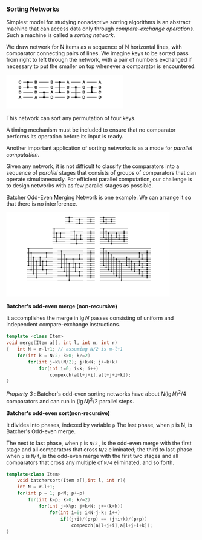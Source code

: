 ### **Sorting Networks**

Simplest model for studying nonadaptive sorting algorithms is an abstract machine that can access data only through *compare-exchange operations*. Such a machine is called a *sorting network*.

We draw network for N items as a sequence of N horizontal lines, with comparator connecting pairs of lines. We imagine keys to be sorted pass from right to left through the network, with a pair of numbers exchanged if necessary to put the smaller on top whenever a comparator is encountered.

![image-20201207081528684](2-Sorting_Networks.assets\image-20201207081528684.png)

This network can sort any permutation of four keys.

A timing mechanism must be included to ensure that no comparator performs its operation before its input is ready.

 Another important application of sorting networks is as a mode for *parallel computation*.

Given any network, it is not difficult to classify the comparators into a sequence of *parallel* stages that consists of groups of comparators that can operate simultaneously. For efficient parallel computation, our challenge is to design networks with as few parallel stages as possible.

Batcher Odd-Even Merging Network is one example. We can arrange it so that there is no interference.

![image-20201207082609304](2-Sorting_Networks.assets\image-20201207082609304.png)

**Batcher's odd-even merge (non-recursive)**

It accomplishes the merge in $\lg N$ passes consisting of uniform and independent compare-exchange instructions.

````c++
template <class Item>
void merge(Item a[], int l, int m, int r)
{   int N = r-l+1; // assuming N/2 is m-l+1
	for(int k = N/2; k>0; k/=2)
        for(int j=k%(N/2); j+k<N; j+=k+k)
            for(int i=0; i<k; i++)
                compexch(a[l+j+i],a[l+j+i+k]);
}
````

*Property 3* : Batcher's odd-even sorting networks have about $N(\lg N)^2 /4$ comparators and can run in $(\lg N)^2 /2$ parallel steps.

**Batcher's odd-even sort(non-recursive)**

It divides into phases, indexed by variable `p` The last phase, when `p` is N, is Batcher's Odd-even merge.

The next to last phase, when `p` is `N/2` , is the odd-even merge with the first stage and all comparators that cross `N/2` eliminated; the third to last-phase when `p` is `N/4`, is the odd-even merge with the first two stages and all comparators that cross any multiple of `N/4` eliminated, and so forth.

````c++
template<class Item>
    void batchersort(Item a[],int l, int r){
    int N = r-l+1;
    for(int p = 1; p<N; p+=p)
        for(int k=p; k>0; k/=2)
            for(int j=k%p; j+k<N; j+=(k+k))
                for(int i=0; i<N-j-k; i++)
                    if((j+i)/(p+p) == (j+i+k)/(p+p))
                        compexch(a[l+j+i],a[l+j+i+k]);
}
````

